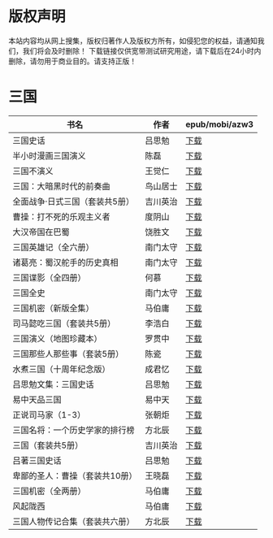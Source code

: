 # 版权声明

本站内容均从网上搜集，版权归著作人及版权方所有，如侵犯您的权益，请通知我们，我们将会及时删除！ 下载链接仅供宽带测试研究用途，请下载后在24小时内删除，请勿用于商业目的。请支持正版！

# 三国

| 书名 | 作者 | epub/mobi/azw3 |
| --- | --- | --- |
| 三国史话 | 吕思勉 | [下载](https://url89.ctfile.com/f/31084289-1375493698-8e176a?p=8866) |
| 半小时漫画三国演义 | 陈磊 | [下载](https://url89.ctfile.com/f/31084289-1375501411-8c4262?p=8866) |
| 三国不演义 | 王觉仁 | [下载](https://url89.ctfile.com/f/31084289-1375506904-b9f4ff?p=8866) |
| 三国：大暗黑时代的前奏曲 | 鸟山居士 | [下载](https://url89.ctfile.com/f/31084289-1357000855-46c47a?p=8866) |
| 全面战争·日式三国（套装共5册） | 吉川英治 | [下载](https://url89.ctfile.com/f/31084289-1356989020-6eb90a?p=8866) |
| 曹操：打不死的乐观主义者 | 度阴山 | [下载](https://url89.ctfile.com/f/31084289-1356983932-901fe3?p=8866) |
| 大汉帝国在巴蜀 | 饶胜文 | [下载](https://url89.ctfile.com/f/31084289-1357043389-b870f2?p=8866) |
| 三国英雄记（全六册） | 南门太守 | [下载](https://url89.ctfile.com/f/31084289-1357039126-d0e7c9?p=8866) |
| 诸葛亮：蜀汉舵手的历史真相 | 南门太守 | [下载](https://url89.ctfile.com/f/31084289-1357034368-470d03?p=8866) |
| 三国谍影（全四册） | 何慕 | [下载](https://url89.ctfile.com/f/31084289-1357033657-64c701?p=8866) |
| 三国全史 | 南门太守 | [下载](https://url89.ctfile.com/f/31084289-1357022050-eeaf02?p=8866) |
| 三国机密（新版全集） | 马伯庸 | [下载](https://url89.ctfile.com/f/31084289-1357019308-4cd05d?p=8866) |
| 司马懿吃三国（套装共5册） | 李浩白 | [下载](https://url89.ctfile.com/f/31084289-1357017760-105460?p=8866) |
| 三国演义（地图珍藏本） | 罗贯中 | [下载](https://url89.ctfile.com/f/31084289-1357017616-a7c9cd?p=8866) |
| 三国那些人那些事（套装5册） | 陈瓷 | [下载](https://url89.ctfile.com/f/31084289-1357016065-19e132?p=8866) |
| 水煮三国（十周年纪念版） | 成君忆 | [下载](https://url89.ctfile.com/f/31084289-1357015078-1ffe74?p=8866) |
| 吕思勉文集：三国史话 | 吕思勉 | [下载](https://url89.ctfile.com/f/31084289-1357011133-842806?p=8866) |
| 易中天品三国 | 易中天 | [下载](https://url89.ctfile.com/f/31084289-1357010851-0bd01f?p=8866) |
| 正说司马家（1-3） | 张朝炬 | [下载](https://url89.ctfile.com/f/31084289-1357010560-b2fada?p=8866) |
| 三国名将：一个历史学家的排行榜 | 方北辰 | [下载](https://url89.ctfile.com/f/31084289-1357009312-59e655?p=8866) |
| 三国（套装共5册） | 吉川英治 | [下载](https://url89.ctfile.com/f/31084289-1357006129-6a7720?p=8866) |
| 吕著三国史话 | 吕思勉 | [下载](https://url89.ctfile.com/f/31084289-1357005895-c134ed?p=8866) |
| 卑鄙的圣人：曹操（套装共10册） | 王晓磊 | [下载](https://url89.ctfile.com/f/31084289-1357005547-187867?p=8866) |
| 三国机密（全两册） | 马伯庸 | [下载](https://url89.ctfile.com/f/31084289-1357005370-675bdc?p=8866) |
| 风起陇西 | 马伯庸 | [下载](https://url89.ctfile.com/f/31084289-1357005358-f7a76a?p=8866) |
| 三国人物传记合集（套装共六册） | 方北辰 | [下载](https://url89.ctfile.com/f/31084289-1357005274-cab8cd?p=8866) |
